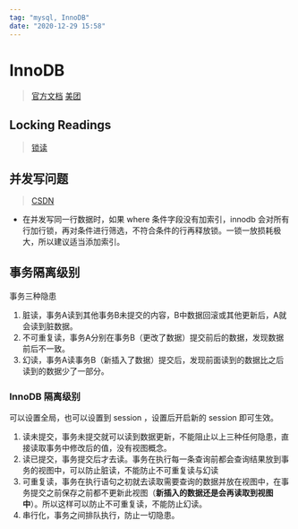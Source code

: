```yaml
---
tag: "mysql, InnoDB"
date: "2020-12-29 15:58"
---
```


# InnoDB

> [官方文档](https://dev.mysql.com/doc/refman/5.7/en/innodb-locking-reads.html)
> [美团](https://tech.meituan.com/2014/08/20/innodb-lock.html)

## Locking Readings

> [锁读](https://dev.mysql.com/doc/refman/5.7/en/innodb-locking-reads.html)

## 并发写问题

> [CSDN](https://www.cnblogs.com/fengzheng/p/12557762.html)

- 在并发写同一行数据时，如果 where 条件字段没有加索引，innodb 会对所有行加行锁，再对条件进行筛选，不符合条件的行再释放锁。一锁一放损耗极大，所以建议适当添加索引。

## 事务隔离级别

事务三种隐患

1. 脏读，事务A读到其他事务B未提交的内容，B中数据回滚或其他更新后，A就会读到脏数据。
2. 不可重复读，事务A分别在事务B（更改了数据）提交前后的数据，发现数据前后不一致。
3. 幻读，事务A读事务B（新插入了数据）提交后，发现前面读到的数据比之后读到的数据少了一部分。

### InnoDB 隔离级别

可以设置全局，也可以设置到 session ，设置后开启新的 session 即可生效。

1. 读未提交，事务未提交就可以读到数据更新，不能阻止以上三种任何隐患，直接读取事务中修改后的值，没有视图概念。
2. 读已提交，事务提交后才去读。事务在执行每一条查询前都会查询结果放到事务的视图中，可以防止脏读，不能防止不可重复读与幻读
3. 可重复读，事务在执行语句之初就去读取需要查询的数据并放在视图中，在事务提交之前保存之前都不更新此视图（**新插入的数据还是会再读取到视图中**）。所以这样可以防止不可重复读，不能防止幻读。
4. 串行化，事务之间排队执行，防止一切隐患。
